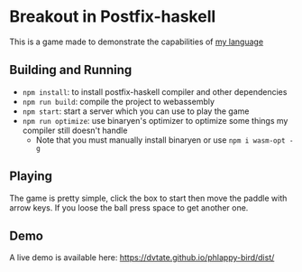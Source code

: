 # Breakout in Postfix-haskell
This is a game made to demonstrate the capabilities of [my language](https://github.com/dvtate/postfix-haskell)

## Building and Running
- `npm install`: to install postfix-haskell compiler and other dependencies
- `npm run build`: compile the project to webassembly
- `npm start`: start a server which you can use to play the game
- `npm run optimize`: use binaryen's optimizer to optimize some things my compiler still doesn't handle
    - Note that you must manually install binaryen or use `npm i wasm-opt -g`

## Playing
The game is pretty simple, click the box to start then move the paddle with arrow keys. If you loose the ball press space to get another one.

## Demo
A live demo is available here: https://dvtate.github.io/phlappy-bird/dist/
